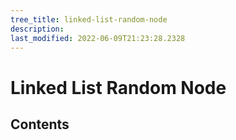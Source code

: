 ```yaml
---
tree_title: linked-list-random-node
description: 
last_modified: 2022-06-09T21:23:28.2328
---
```


# Linked List Random Node

## Contents
